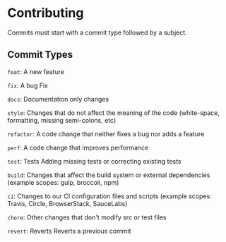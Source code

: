 # Contributing

Commits must start with a commit type followed by a subject.

## Commit Types

`feat`: A new feature

`fix`: A bug Fix

`docs`: Documentation only changes

`style`: Changes that do not affect the meaning of the code (white-space, formatting, missing semi-colons, etc)

`refactor`: A code change that neither fixes a bug nor adds a feature

`perf`: A code change that improves performance

`test`: Tests Adding missing tests or correcting existing tests

`build`: Changes that affect the build system or external dependencies (example scopes: gulp, broccoli, npm)

`ci`: Changes to our CI configuration files and scripts (example scopes: Travis, Circle, BrowserStack, SauceLabs)

`chore`: Other changes that don't modify src or test files

`revert`: Reverts Reverts a previous commit
